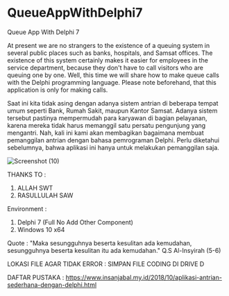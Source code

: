 # QueueAppWithDelphi7
Queue App With Delphi 7

At present we are no strangers to the existence of a queuing system in several public places such as banks, hospitals, and Samsat offices. The existence of this system certainly makes it easier for employees in the service department, because they don't have to call visitors who are queuing one by one.
Well, this time we will share how to make queue calls with the Delphi programming language. Please note beforehand, that this application is only for making calls.

Saat ini kita tidak asing dengan adanya sistem antrian di beberapa tempat umum seperti Bank, Rumah Sakit, maupun Kantor Samsat. Adanya sistem tersebut pastinya mempermudah para karyawan di bagian pelayanan, karena mereka tidak harus memanggil satu persatu pengunjung yang mengantri.
Nah, kali ini kami akan membagikan bagaimana membuat pemanggilan antrian dengan bahasa pemrograman Delphi. Perlu diketahui sebelumnya, bahwa aplikasi ini hanya untuk melakukan pemanggilan saja.

![Screenshot (10)](https://github.com/achmadiqsan/QueueAppWithDelphi7/assets/57186921/8e3afc06-93a3-4254-8505-b33b6befdf84)

THANKS TO :
1. ALLAH SWT
2. RASULLULAH SAW

Environment :
1. Delphi 7 (Full No Add Other Component)
2. Windows 10 x64

Quote : "Maka sesungguhnya beserta kesulitan ada kemudahan, sesungguhnya beserta kesulitan itu ada kemudahan." Q.S Al-Insyirah (5-6)

LOKASI FILE AGAR TIDAK ERROR : SIMPAN FILE CODING DI DRIVE D

DAFTAR PUSTAKA :
https://www.insanjabal.my.id/2018/10/aplikasi-antrian-sederhana-dengan-delphi.html
